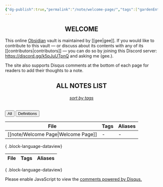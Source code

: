 ```yaml
---
{"dg-publish":true,"permalink":"/note/welcome-page/","tags":["gardenEntry"],"created":"2025-01-02T18:59:40.908-05:00","updated":"2025-01-03T02:59:37.854-05:00"}
---
```



<head>
  <meta charset="UTF-8">
  <meta name="viewport" content="width=device-width, initial-scale=1.0">
  <title>Welcome Page</title>
  <meta property="og:title" content="Welcome Page" />
  <meta property="og:type" content="website" />
  <meta property="og:image" content="https://raw.githubusercontent.com/geeslime/img/main/atlasdoodle.png" />
  <meta property="og:image:secure_url" content="https://raw.githubusercontent.com/geeslime/img/main/atlasdoodle.png" />
  <meta property="og:image:type" content="image/jpeg" />
  <meta property="og:image:width" content="688" />
  <meta property="og:image:height" content="419" />
  <meta property="og:description" content="This online Obsidian vault is maintained by gee." />
  <meta property="og:locale" content="en_US" />
  <meta property="og:url" content="https://gees-gulch.wiki/welcome-page" />
  <meta property="og:site_name" content="gulch" />
</head>

<center><h2>WELCOME</h2></center>

This online <a href="https://obsidian.md/">Obsidian</a> vault is maintained by [[gee\|gee]]. If you would like to contribute to this vault — or discuss about its contents with any of its [[contributors\|contributors]] — you can do so by joining this Discord server: <a href="https://discord.gg/k5pJuUTpnQ">https://discord.gg/k5pJuUTpnQ</a> and asking me (gee.).

The site also supports Disqus comments at the bottom of each page for readers to add their thoughts to a note.

<center><h2>ALL NOTES LIST</h2></center>

<center><h6><i><u>sort by tags</u></i></h6></center>

<div class="tab">
 <button class="tablinks" onclick="openTab(event, 'All')">All</button>
 <button class="tablinks" onclick="openTab(event, 'Definitions')">Definitions</button>
</div>

<div id="All" class="tabcontent">

| File                                   | Tags | Aliases |
| -------------------------------------- | ---- | ------- |
| [[note/Welcome Page\|Welcome Page]] | \-   | \-      |

{ .block-language-dataview}

</div>


<div id="Definitions" class="tabcontent">
  
 | File | Tags | Aliases |
| ---- | ---- | ------- |

{ .block-language-dataview}

</div>


<script>
    function openTab(evt, tabName) {
      var i, tabcontent, tablinks;
      tabcontent = document.getElementsByClassName("tabcontent");
      for (i = 0; i < tabcontent.length; i++) {
        tabcontent[i].classList.remove("show");
      }
      tablinks = document.getElementsByClassName("tablinks");
      for (i = 0; i < tablinks.length; i++) {
        tablinks[i].className = tablinks[i].className.replace(" active", "");
      }
      document.getElementById(tabName).classList.add("show");
      evt.currentTarget.className += " active";
    }

    document.addEventListener("DOMContentLoaded", function() {
      document.querySelector(".tab button").click();
    });
</script>


<body>
  <!-- Include Disqus comments directly in HTML -->
  <div id="disqus_thread"></div>
  <script>
      var disqus_config = function () {
          this.page.url = "https://gees-gulch.wiki/welcome-page";  // Replace with your page's canonical URL variable
          this.page.identifier = "welcome-page"; // Replace with your page's unique identifier variable
      };
      (function() {  // DON'T EDIT BELOW THIS LINE
          var d = document, s = d.createElement('script');
          s.src = 'https://https-gees-gulch-wiki.disqus.com/embed.js';
          s.setAttribute('data-timestamp', +new Date());
          (d.head || d.body).appendChild(s);
      })();
  </script>
  <noscript>Please enable JavaScript to view the <a href="https://disqus.com/?ref_noscript">comments powered by Disqus.</a></noscript>
</body>